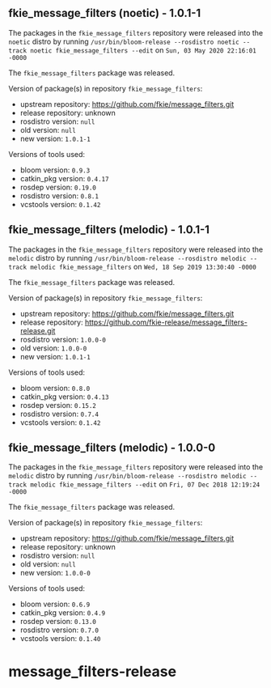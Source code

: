 ## fkie_message_filters (noetic) - 1.0.1-1

The packages in the `fkie_message_filters` repository were released into the `noetic` distro by running `/usr/bin/bloom-release --rosdistro noetic --track noetic fkie_message_filters --edit` on `Sun, 03 May 2020 22:16:01 -0000`

The `fkie_message_filters` package was released.

Version of package(s) in repository `fkie_message_filters`:

- upstream repository: https://github.com/fkie/message_filters.git
- release repository: unknown
- rosdistro version: `null`
- old version: `null`
- new version: `1.0.1-1`

Versions of tools used:

- bloom version: `0.9.3`
- catkin_pkg version: `0.4.17`
- rosdep version: `0.19.0`
- rosdistro version: `0.8.1`
- vcstools version: `0.1.42`


## fkie_message_filters (melodic) - 1.0.1-1

The packages in the `fkie_message_filters` repository were released into the `melodic` distro by running `/usr/bin/bloom-release --rosdistro melodic --track melodic fkie_message_filters` on `Wed, 18 Sep 2019 13:30:40 -0000`

The `fkie_message_filters` package was released.

Version of package(s) in repository `fkie_message_filters`:

- upstream repository: https://github.com/fkie/message_filters.git
- release repository: https://github.com/fkie-release/message_filters-release.git
- rosdistro version: `1.0.0-0`
- old version: `1.0.0-0`
- new version: `1.0.1-1`

Versions of tools used:

- bloom version: `0.8.0`
- catkin_pkg version: `0.4.13`
- rosdep version: `0.15.2`
- rosdistro version: `0.7.4`
- vcstools version: `0.1.42`


## fkie_message_filters (melodic) - 1.0.0-0

The packages in the `fkie_message_filters` repository were released into the `melodic` distro by running `/usr/bin/bloom-release --rosdistro melodic --track melodic fkie_message_filters --edit` on `Fri, 07 Dec 2018 12:19:24 -0000`

The `fkie_message_filters` package was released.

Version of package(s) in repository `fkie_message_filters`:

- upstream repository: https://github.com/fkie/message_filters.git
- release repository: unknown
- rosdistro version: `null`
- old version: `null`
- new version: `1.0.0-0`

Versions of tools used:

- bloom version: `0.6.9`
- catkin_pkg version: `0.4.9`
- rosdep version: `0.13.0`
- rosdistro version: `0.7.0`
- vcstools version: `0.1.40`


# message_filters-release